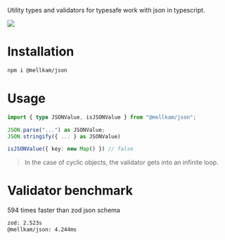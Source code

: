 Utility types and validators for typesafe work with json in typescript.

<a href="https://bundlejs.com/?q=%40mellkam%2Fjson"><img src="https://deno.bundlejs.com/?q=@mellkam/json&badge=minified"></a>

# Installation

```bash
npm i @mellkam/json
```

# Usage

```ts
import { type JSONValue, isJSONValue } from "@mellkam/json";

JSON.parse("...") as JSONValue;
JSON.stringify({ ... } as JSONValue)

isJSONValue({ key: new Map() }) // false
```

> In the case of cyclic objects, the validator gets into an infinite loop.

# Validator benchmark

594 times faster than zod json schema 

```bash
zod: 2.523s
@mellkam/json: 4.244ms
```

